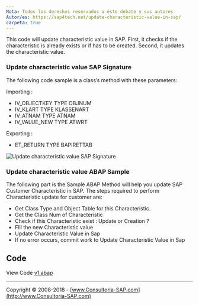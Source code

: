 ```yaml
---
Nota: Todos los derechos reservados a éste debate y sus autores
Autor/es: https://sap4tech.net/update-characteristic-value-in-sap/
carpeta: true
---
```


This code will update characteristic value in SAP.
First, it checks if the characteristic is already exists or if has to be created.
Second, it updates the characteristic value.

### Update characteristic value SAP Signature

The following code sample is a class’s method with these parameters:

Importing :
* IV_OBJECTKEY TYPE OBJNUM
* IV_KLART TYPE KLASSENART
* IV_ATNAM TYPE ATNAM
* IV_VALUE_NEW TYPE ATWRT

Exporting :
* ET_RETURN TYPE BAPIRETTAB

![Update characteristic value SAP Signature](https://sap4tech.b-cdn.net/wp-content/uploads/2015/06/Classification_02-e1446590728624.png)

### Update characteristic value ABAP Sample

The following part is the Sample ABAP Method will help you update SAP Customer Characteristic in SAP.
The steps required to perform Characteristic update for customer are:

* Get Class Type and Object Table for this Characteristic.
* Get the Class Num of Characteristic
* Check if this Characteristic exist : Update or Creation ?
* Fill the new Characteristic value
* Update Characteristic Value in Sap
* If no error occurs, commit work to Update Characteristic Value in Sap

## Code

View Code [v1.abap](https://github.com/consultoria-sap/ABAP/blob/master/codigos/update-characteristic-value-in-sap/v1.abap)

***

Copyright © 2008-2018 - [www.Consultoria-SAP.com](http://www.Consultoria-SAP.com)
